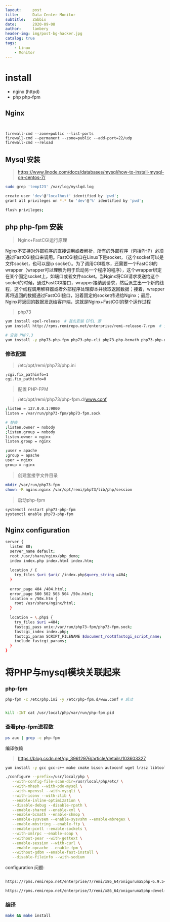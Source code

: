 ```yaml
---
layout:     post
title:      Data Center Monitor
subtitle:   Zabbix
date:       2020-09-08
author:     lanbery
header-img: img/post-bg-hacker.jpg
catalog: true
tags:
    - Linux
    - Monitor 
---
```


# install

  - nginx (httpd) 
  - php php-fpm 



## Nginx 

```


firewall-cmd --zone=public --list-ports
firewall-cmd --permanent --zone=public --add-port=22/udp  
firewall-cmd --reload
```

## Mysql 安装

> https://www.linode.com/docs/databases/mysql/how-to-install-mysql-on-centos-7/

```bash
sudo grep 'temp123' /var/log/myslqd.log

create user 'dev'@'localhost' identified by 'pwd';
grant all privileges on *.* to 'dev'@'%' identified by 'pwd';

flush privileges;
```


## php php-fpm 安装


> Nginx+FastCGI运行原理

  Nginx不支持对外部程序的直接调用或者解析，所有的外部程序（包括PHP）必须通过FastCGI接口来调用。FastCGI接口在Linux下是socket，（这个socket可以是文件socket，也可以是ip socket）。为了调用CGI程序，还需要一个FastCGI的wrapper（wrapper可以理解为用于启动另一个程序的程序），这个wrapper绑定在某个固定socket上，如端口或者文件socket。当Nginx将CGI请求发送给这个socket的时候，通过FastCGI接口，wrapper接纳到请求，然后派生出一个新的线程，这个线程调用解释器或者外部程序处理脚本并读取返回数据；接着，wrapper再将返回的数据通过FastCGI接口，沿着固定的socket传递给Nginx；最后，Nginx将返回的数据发送给客户端，这就是Nginx+FastCGI的整个运作过程

> php73 

```bash 
yum install epel-release  # 首先安装 EPEL 源
yum install http://rpms.remirepo.net/enterprise/remi-release-7.rpm  # 安装 REMI 源

# 安装 PHP7.3
yum install -y php73-php-fpm php73-php-cli php73-php-bcmath php73-php-gd php73-php-json php73-php-mbstring php73-php-mcrypt php73-php-mysqlnd php73-php-opcache php73-php-pdo php73-php-pecl-crypto php73-php-pecl-mcrypt php73-php-pecl-geoip php73-php-recode php73-php-snmp php73-php-soap php73-php-xmll

```

### 修改配置

> /etc/opt/remi/php73/php.ini 

```text 
;cgi.fix_pathinfo=1 
cgi.fix_pathinfo=0 
```

> 配置 PHP-FPM

> /etc/opt/remi/php73/php-fpm.d/www.conf 

```bash 
;listen = 127.0.0.1:9000
listen = /var/run/php73-fpm/php73-fpm.sock

# 替换
;listen.owner = nobody
;listen.group = nobody
listen.owner = nginx
listen.group = nginx

;user = apache
;group = apache
user = nginx
group = nginx

```

> 创建套接字文件目录

```bash
mkdir /var/run/php73-fpm 
chown -R nginx:nginx /var/opt/remi/php73/lib/php/session
```

> 启动php-fpm

```bash 
systemctl restart php73-php-fpm
systemctl enable php73-php-fpm
```

## Nginx configuration

```bash 
server {
  listen 80;
  server_name default;
  root /usr/share/nginx/php_demo;
  index index.php index.html index.htm;
  
  location / {
    try_files $uri $uri/ /index.php$query_string =404;
  }
  
  error_page 404 /404.html;
  error_page 500 502 503 504 /50x.html;
  location = /50x.htm {
    root /usr/share/nginx/html;
  }
  
  location ~ \.php$ {
    try_files $uri =404;
    fastcgi_pass unix:/var/run/php73-fpm/php73-fpm.sock;
    fastcgi_index index.php;
    fastcgi_param SCRIPT_FILENAME $document_root$fastcgi_script_name;
    include fastcgi_params;
  }
}


```


# 将PHP与mysql模块关联起来





### php-fpm 

```bash
php-fpm -c /etc/php.ini -y /etc/php-fpm.d/www.conf # 启动 


kill -INT cat /usr/local/php/var/run/php-fpm.pid
```

### 查看php-fpm进程数

```bash
ps aux | grep -c php-fpm
```

编译依赖

>https://blog.csdn.net/qq_39612976/article/details/103603327

```bash
yum install -y gcc gcc-c++ make cmake bison autoconf wget lrzsz libtool libtool-ltdl-devel freetype-devel libjpeg.x86_64 libjpeg-devel libpng-devel gd-devel python-devel  patch  sudo openssl* openssl openssl-devel ncurses-devel bzip* bzip2 unzip zlib-devel libevent* libxml* libxml2-devel libcurl* curl-devel readline-devel sqlite-devel libsodium-devel https://dl.fedoraproject.org/pub/epel/7/x86_64/Packages/o/oniguruma-5.9.5-3.el7.x86_64.rpm https://dl.fedoraproject.org/pub/epel/7/x86_64/Packages/o/oniguruma-devel-5.9.5-3.el7.x86_64.rpm
```

```bash 
./configure --prefix=/usr/local/php \
   --with-config-file-scan-dir=/usr/local/php/etc/ \
   --with-mhash --with-pdo-mysql \
   --with-openssl --with-mysqli \
   --with-iconv --with-zlib \
   --enable-inline-optimization \
   --disable-debug --disable-rpath \
   --enable-shared --enable-xml \
   --enable-bcmath --enable-shmop \
   --enable-sysvsem --enable-sysvshm --enable-mbregex \
   --enable-mbstring --enable-ftp \
   --enable-pcntl --enable-sockets \
   --with-xmlrpc --enable-soap \
   --without-pear --with-gettext \
   --enable-session --with-curl \
   --enable-opcache --enable-fpm \
   --without-gdbm --enable-fast-install \
   --disable-fileinfo --with-sodium
```

configuration 问题:


```bash 

https://rpms.remirepo.net/enterprise/7/remi/x86_64/oniguruma5php-6.9.5+rev1-2.el7.remi.x86_64.rpm

https://rpms.remirepo.net/enterprise/7/remi/x86_64/oniguruma5php-devel-6.9.5+rev1-2.el7.remi.x86_64.rpm

```

### 编译 

```bash 
make && make install
```
